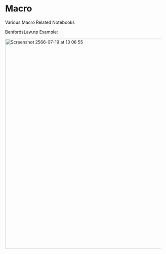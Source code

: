 # Macro
Various Macro Related Notebooks

BenfordsLaw.np Example:

<img width="680" alt="Screenshot 2566-07-19 at 13 06 55" src="https://github.com/ssdrf/Macro/assets/138875022/683c318f-42d9-4012-a41f-8c0364f028d6"> 
